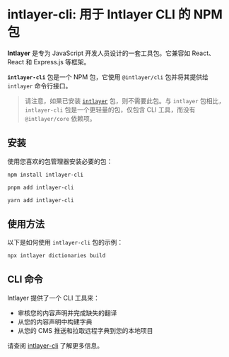 # intlayer-cli: 用于 Intlayer CLI 的 NPM 包

**Intlayer** 是专为 JavaScript 开发人员设计的一套工具包。它兼容如 React、React 和 Express.js 等框架。

**`intlayer-cli`** 包是一个 NPM 包，它使用 `@intlayer/cli` 包并将其提供给 `intlayer` 命令行接口。

> 请注意，如果已安装 [`intlayer`](https://github.com/aymericzip/intlayer/tree/main/docs/zh/packages/intlayer/index.md) 包，则不需要此包。与 `intlayer` 包相比，`intlayer-cli` 包是一个更轻量的包，仅包含 CLI 工具，而没有 `@intlayer/core` 依赖项。

## 安装

使用您喜欢的包管理器安装必要的包：

```bash packageManager="npm"
npm install intlayer-cli
```

```bash packageManager="pnpm"
pnpm add intlayer-cli
```

```bash packageManager="yarn"
yarn add intlayer-cli
```

## 使用方法

以下是如何使用 `intlayer-cli` 包的示例：

```bash
npx intlayer dictionaries build
```

## CLI 命令

Intlayer 提供了一个 CLI 工具来：

- 审核您的内容声明并完成缺失的翻译
- 从您的内容声明中构建字典
- 从您的 CMS 推送和拉取远程字典到您的本地项目

请查阅 [intlayer-cli](https://github.com/aymericzip/intlayer/blob/main/docs/zh/intlayer_cli.md) 了解更多信息。
